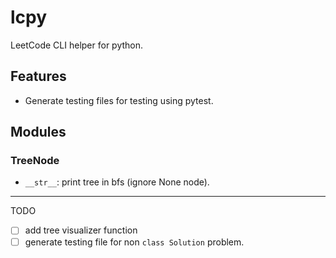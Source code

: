 # lcpy

LeetCode CLI helper for python.

## Features

- Generate testing files for testing using pytest.

## Modules

### TreeNode

- `__str__`: print tree in bfs (ignore None node).

---

TODO

- [ ] add tree visualizer function
- [ ] generate testing file for non `class Solution` problem.